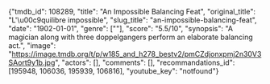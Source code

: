 {"tmdb_id": 108289, "title": "An Impossible Balancing Feat", "original_title": "L'\u00c9quilibre impossible", "slug_title": "an-impossible-balancing-feat", "date": "1902-01-01", "genre": [""], "score": "5.5/10", "synopsis": "A magician along with three doppelgangers perform an elaborate balancing act.", "image": "https://image.tmdb.org/t/p/w185_and_h278_bestv2/pmCZdjonxpmj2n30V3SAort9y1b.jpg", "actors": [], "comments": [], "recommandations_id": [195948, 106036, 195939, 106816], "youtube_key": "notfound"}